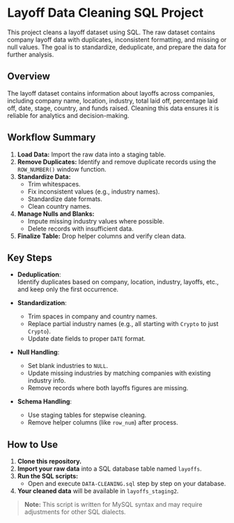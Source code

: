 # Layoff Data Cleaning SQL Project

This project cleans a layoff dataset using SQL. The raw dataset contains company layoff data with duplicates, inconsistent formatting, and missing or null values. The goal is to standardize, deduplicate, and prepare the data for further analysis.


## Overview

The layoff dataset contains information about layoffs across companies, including company name, location, industry, total laid off, percentage laid off, date, stage, country, and funds raised. Cleaning this data ensures it is reliable for analytics and decision-making.

## Workflow Summary

1. **Load Data:** Import the raw data into a staging table.
2. **Remove Duplicates:** Identify and remove duplicate records using the `ROW_NUMBER()` window function.
3. **Standardize Data:** 
   - Trim whitespaces.
   - Fix inconsistent values (e.g., industry names).
   - Standardize date formats.
   - Clean country names.
4. **Manage Nulls and Blanks:** 
   - Impute missing industry values where possible.
   - Delete records with insufficient data.
5. **Finalize Table:** Drop helper columns and verify clean data.

## Key Steps

- **Deduplication**:  
  Identify duplicates based on company, location, industry, layoffs, etc., and keep only the first occurrence.
  
- **Standardization**:  
  - Trim spaces in company and country names.
  - Replace partial industry names (e.g., all starting with `Crypto` to just `Crypto`).
  - Update date fields to proper `DATE` format.

- **Null Handling**:  
  - Set blank industries to `NULL`.
  - Update missing industries by matching companies with existing industry info.
  - Remove records where both layoffs figures are missing.

- **Schema Handling**:  
  - Use staging tables for stepwise cleaning.
  - Remove helper columns (like `row_num`) after process.

## How to Use

1. **Clone this repository.**
2. **Import your raw data** into a SQL database table named `layoffs`.
3. **Run the SQL scripts:**  
   - Open and execute `DATA-CLEANING.sql` step by step on your database.
4. **Your cleaned data** will be available in `layoffs_staging2`.

> **Note:** This script is written for MySQL syntax and may require adjustments for other SQL dialects.


